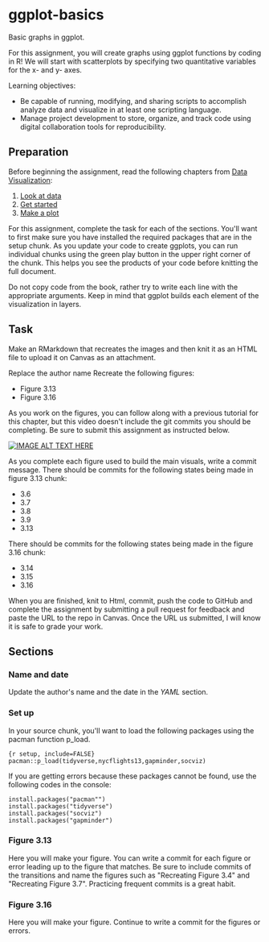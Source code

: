 # ggplot-basics
Basic graphs in ggplot.

For this assignment, you will create graphs using ggplot functions by coding in R! We will start with scatterplots by specifying two quantitative variables for the x- and y- axes.

Learning objectives:

- Be capable of running, modifying, and sharing scripts to accomplish analyze data and visualize in at least one scripting language.
- Manage project development to store, organize, and track code using digital collaboration tools for reproducibility.

## Preparation

Before beginning the assignment, read the following chapters from [Data Visualization](https://socviz.co/index.html#preface):

1. [Look at data](https://socviz.co/lookatdata.html#lookatdata)
2. [Get started](https://socviz.co/gettingstarted.html#gettingstarted)
3. [Make a plot](https://socviz.co/makeplot.html)

For this assignment, complete the task for each of the sections. You'll want to first make sure you have installed the required packages that are in the setup chunk. As you update your code to create ggplots, you can run individual chunks using the green play button in the upper right corner of the chunk. This helps you see the products of your code before knitting the full document.

Do not copy code from the book, rather try to write each line with the appropriate arguments. Keep in mind that ggplot builds each element of the visualization in layers.

## Task

Make an RMarkdown that recreates the images and then knit it as an HTML file to upload it on Canvas as an attachment.

Replace the author name
Recreate the following figures:

- Figure 3.13
- Figure 3.16

As you work on the figures, you can follow along with a previous tutorial for this chapter, but this video doesn't include the git commits you should be completing. Be sure to submit this assignment as instructed below.

[![IMAGE ALT TEXT HERE](http://img.youtube.com/vi/n4q6pcFSqy0/0.jpg)](http://www.youtube.com/watch?v=n4q6pcFSqy0)

As you complete each figure used to build the main visuals, write a commit message. 
There should be commits for the following states being made in figure 3.13 chunk: 

- 3.6
- 3.7
- 3.8
- 3.9 
- 3.13

There should be commits for the following states being made in the figure 3.16 chunk: 

- 3.14
- 3.15
- 3.16

When you are finished, knit to Html, commit, push the code to GitHub and complete the assignment by submitting a pull request for feedback and paste the URL to the repo in Canvas. Once the URL us submitted, I will know it is safe to grade your work.

## Sections

### Name and date

Update the author's name and the date in the *YAML* section. 

### Set up

In your source chunk, you'll want to load the following packages using the pacman function p_load.

```
{r setup, include=FALSE}
pacman::p_load(tidyverse,nycflights13,gapminder,socviz)
```

If you are getting errors because these packages cannot be found, use the following codes in the console:

```
install.packages("pacman"")
install.packages("tidyverse")
install.packages("socviz")
install.packages("gapminder")
```

### Figure 3.13

Here you will make your figure. You can write a commit for each figure or error leading up to the figure that matches. Be sure to include commits of the transitions and name the figures such as "Recreating Figure 3.4" and "Recreating Figure 3.7". Practicing frequent commits is a great habit.

### Figure 3.16
 
Here you will make your figure. Continue to write a commit for the figures or errors. 
